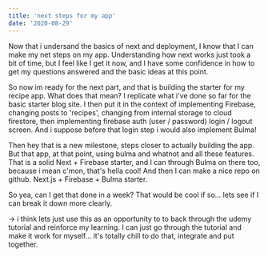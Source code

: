 ```yaml
---
title: 'next steps for my app'
date: '2020-08-29'
---
```


Now that i undersand the basics of next and deployment, I know that I can make my net steps on my app. Understanding how next works just took a bit of time, but I feel like I get it now, and I have some confidence in how to get my questions answered and the basic ideas at this point.

So now im ready for the next part, and that is building the starter for my recipe app. What does that mean? I replicate what i've done so far for the basic starter blog site. I then put it in the context of implementing Firebase, changing posts to 'recipes', changing from internal storage to cloud firestore, then implementing firebase auth (user / password) login / logout screen. And i suppose before that login step i would also implement Bulma!

Then hey that is a new milestone, steps closer to actually building the app. But that app, at that point, using bulma and whatnot and all these features. That is a solid Next + Firebase starter, and I can through Bulma on there too, because i mean c'mon, that's hella cool! And then I can make a nice repo on github. Next.js + Firebase + Bulma starter.

So yea, can I get that done in a week? That would be cool if so... lets see if I can break it down more clearly.

-> i think lets just use this as an opportunity to to back through the udemy tutorial and reinforce my learning. I can just go through the tutorial and make it work for myself... it's totally chill to do that, integrate and put together.
